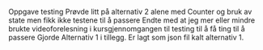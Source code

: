 Oppgave testing
Prøvde litt på alternativ 2 alene med Counter og bruk av state men fikk ikke testene til å passere
Endte med at jeg mer eller mindre brukte videoforelesning i kursgjennomgangen til testing til å få ting til å passere
Gjorde Alternativ 1 i tillegg. Er lagt som json fil kalt alternativ 1.

